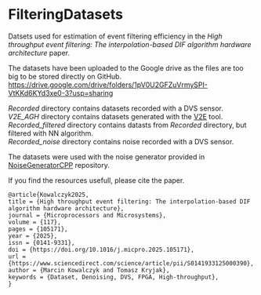 # FilteringDatasets
Datsets used for estimation of event filtering efficiency in the _High throughput event filtering: The interpolation-based DIF algorithm
hardware architecture_ paper.

The datasets have been uploaded to the Google drive as the files are too big to be stored directly on GitHub.\
https://drive.google.com/drive/folders/1pV0U2GFZuVrmySPI-VtKKd6KYd3xe0-3?usp=sharing

_Recorded_ directory contains datasets recorded with a DVS sensor.\
_V2E_AGH_ directory contains datasets generated with the [V2E](https://github.com/SensorsINI/v2e) tool.\
_Recorded_filtered_ directory contains datasts from _Recorded_ directory, but filtered with NN algorithm.\
_Recorded_noise_ directory contains noise recorded with a DVS sensor.

The datasets were used with the noise generator provided in [NoiseGeneratorCPP](https://github.com/vision-agh/NoiseGeneratorCPP) repository.

If you find the resources usefull, please cite the paper.
```
@article{Kowalczyk2025,
title = {High throughput event filtering: The interpolation-based DIF algorithm hardware architecture},
journal = {Microprocessors and Microsystems},
volume = {117},
pages = {105171},
year = {2025},
issn = {0141-9331},
doi = {https://doi.org/10.1016/j.micpro.2025.105171},
url = {https://www.sciencedirect.com/science/article/pii/S0141933125000390},
author = {Marcin Kowalczyk and Tomasz Kryjak},
keywords = {Dataset, Denoising, DVS, FPGA, High-throughput},
}
```
